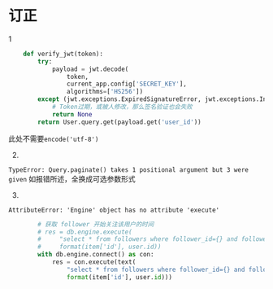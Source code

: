 # 订正

1

```python
    def verify_jwt(token):
        try:
            payload = jwt.decode(
                token,
                current_app.config['SECRET_KEY'],
                algorithms=['HS256'])
        except (jwt.exceptions.ExpiredSignatureError, jwt.exceptions.InvalidSignatureError) as e:
            # Token过期，或被人修改，那么签名验证也会失败
            return None
        return User.query.get(payload.get('user_id'))
```
此处不需要`encode('utf-8')`

2.
`TypeError: Query.paginate() takes 1 positional argument but 3 were given`
如报错所述，全换成可选参数形式

3.
`AttributeError: 'Engine' object has no attribute 'execute'`
```python
        # 获取 follower 开始关注该用户的时间
        # res = db.engine.execute(
        #     "select * from followers where follower_id={} and followed_id={}".
        #     format(item['id'], user.id))
        with db.engine.connect() as con:
            res = con.execute(text(
                "select * from followers where follower_id={} and followed_id={}".
                format(item['id'], user.id)))
```